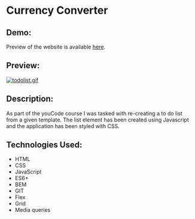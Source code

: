 # Currency Converter

## Demo:

Preview of the website is available [here](https://dompalka.github.io/toDoList/).

## Preview:

[![todolist.gif](https://s9.gifyu.com/images/todolist.gif)](https://gifyu.com/image/SkgsJ)

## Description:

As part of the youCode course I was tasked with re-creating a to do list from a given template. The list element has been created using Javascript and the application has been styled with CSS.

## Technologies Used:

- HTML
- CSS
- JavaScript
- ES6+
- BEM
- GIT
- Flex
- Grid
- Media queries

